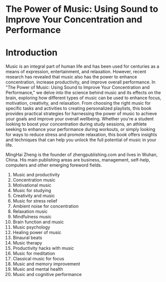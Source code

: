 # The Power of Music: Using Sound to Improve Your Concentration and Performance

# Introduction

Music is an integral part of human life and has been used for centuries as a means of expression, entertainment, and relaxation. However, recent research has revealed that music also has the power to enhance concentration, increase productivity, and improve overall performance. In "The Power of Music: Using Sound to Improve Your Concentration and Performance," we delve into the science behind music and its effects on the brain, exploring how different types of music can be used to enhance focus, motivation, creativity, and relaxation. From choosing the right music for specific tasks and activities to creating personalized playlists, this book provides practical strategies for harnessing the power of music to achieve your goals and improve your overall wellbeing. Whether you're a student looking to boost your concentration during study sessions, an athlete seeking to enhance your performance during workouts, or simply looking for ways to reduce stress and promote relaxation, this book offers insights and techniques that can help you unlock the full potential of music in your life.


MingHai Zheng is the founder of zhengpublishing.com and lives in Wuhan, China. His main publishing areas are business, management, self-help, computers and other emerging foreword fields.



1. Music and productivity
2. Concentration music
3. Motivational music
4. Music for studying
5. Creativity and music
6. Music for stress relief
7. Ambient noise for concentration
8. Relaxation music
9. Mindfulness music
10. Brain function and music
11. Music psychology
12. Healing power of music
13. Binaural beats
14. Music therapy
15. Productivity hacks with music
16. Music for meditation
17. Classical music for focus
18. Music and memory improvement
19. Music and mental health
20. Music and cognitive performance

